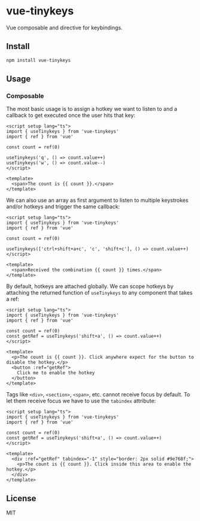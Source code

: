 # vue-tinykeys

Vue composable and directive for keybindings.

## Install

```bash
npm install vue-tinykeys
```

## Usage

### Composable

The most basic usage is to assign a hotkey we want to listen to and a callback to get executed once the user hits that key:

```vue
<script setup lang="ts">
import { useTinykeys } from 'vue-tinykeys'
import { ref } from 'vue'

const count = ref(0)

useTinykeys('q', () => count.value++)
useTinykeys('w', () => count.value--)
</script>

<template>
  <span>The count is {{ count }}.</span>
</template>
```

We can also use an array as first argument to listen to multiple keystrokes and/or hotkeys and trigger the same callback:

```vue
<script setup lang="ts">
import { useTinykeys } from 'vue-tinykeys'
import { ref } from 'vue'

const count = ref(0)

useTinykeys(['ctrl+shift+a+c', 'c', 'shift+c'], () => count.value++)
</script>

<template>
  <span>Received the combination {{ count }} times.</span>
</template>
```

By default, hotkeys are attached globally. We can scope hotkeys by attaching the returned function of `useTinykeys` to any component that takes a ref:

```vue
<script setup lang="ts">
import { useTinykeys } from 'vue-tinykeys'
import { ref } from 'vue'

const count = ref(0)
const getRef = useTinykeys('shift+a', () => count.value++)
</script>

<template>
  <p>The count is {{ count }}. Click anywhere expect for the button to disable the hotkey.</p>
  <button :ref="getRef">
    Click me to enable the hotkey
  </button>
</template>
```

Tags like `<div>`, `<section>`, `<span>`, etc. cannot receive focus by default. To let them receive focus we have to use the `tabindex` attribute:

```vue
<script setup lang="ts">
import { useTinykeys } from 'vue-tinykeys'
import { ref } from 'vue'

const count = ref(0)
const getRef = useTinykeys('shift+a', () => count.value++)
</script>

<template>
  <div :ref="getRef" tabindex="-1" style="border: 2px solid #9e768f;">
    <p>The count is {{ count }}. Click inside this area to enable the hotkey.</p>
  </div>
</template>
```

## License

MIT
